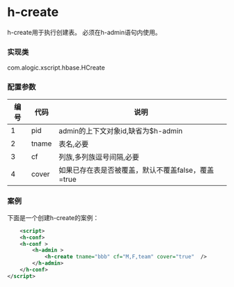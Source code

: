 h-create
========

h-create用于执行创建表。
必须在h-admin语句内使用。


### 实现类

com.alogic.xscript.hbase.HCreate


### 配置参数

| 编号 | 代码 | 说明 |
| ---- | ---- | ---- |
| 1 | pid | admin的上下文对象id,缺省为$h-admin | 
| 2 | tname | 表名,必要 | 
| 3 | cf | 列族,多列族逗号间隔,必要 | 
| 4 | cover | 如果已存在表是否被覆盖，默认不覆盖false，覆盖=true | 


### 案例

下面是一个创建h-create的案例：

```xml
	<script>
	<h-conf>
	<h-conf >
		<h-admin >
			<h-create tname="bbb" cf="M,F,team" cover="true"  />
		</h-admin>
	</h-conf>
</script>
```
